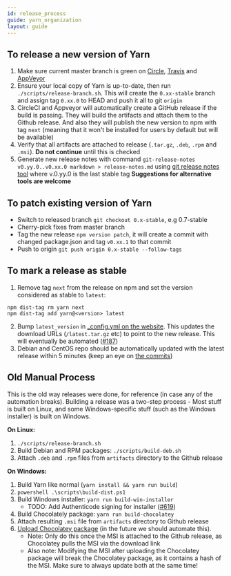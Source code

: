 ```yaml
---
id: release_process
guide: yarn_organization
layout: guide
---
```


## To release a new version of Yarn <a class="toc" id="toc-to-release-a-new-version-of-yarn" href="#toc-to-release-a-new-version-of-yarn"></a>

1. Make sure current master branch is green on [Circle](https://circleci.com/gh/yarnpkg/yarn), [Travis](https://travis-ci.com/yarnpkg/yarn/builds) and [AppVeyor](https://ci.appveyor.com/project/kittens/yarn)
2. Ensure your local copy of Yarn is up-to-date, then run `./scripts/release-branch.sh`. This will create the `0.xx-stable` branch and assign tag `0.xx.0` to HEAD and push it all to git `origin`
3. CircleCI and Appveyor will automatically create a GitHub release if the build is passing. They will build the artifacts and attach them to the Github release. And also they will publish the new version to npm with tag `next` (meaning that it won't be installed for users by default but will be available)
4. Verify that all artifacts are attached to release (`.tar.gz`, `.deb`, `.rpm` and `.msi`). **Do not continue** until this is checked
5. Generate new release notes with command `git-release-notes v0.yy.0..v0.xx.0 markdown > release-notes.md` using [git release notes tool](https://www.npmjs.com/package/git-release-notes) where v.0.yy.0 is the last stable tag **Suggestions for alternative tools are welcome**

<!-- [TODO: Instructions for updating Chocolatey should go here - Currrently Daniel does that manually] -->

## To patch existing version of Yarn <a class="toc" id="toc-to-patch-existing-version-of-yarn" href="#toc-to-patch-existing-version-of-yarn"></a>

- Switch to released branch `git checkout 0.x-stable`, e.g 0.7-stable
- Cherry-pick fixes from master branch
- Tag the new release `npm version patch`, it will create a commit with changed
  package.json and tag `v0.xx.1` to that commit
- Push to origin `git push origin 0.x-stable --follow-tags`

## To mark a release as stable

1. Remove tag `next` from the release on npm and set the version considered as stable to `latest`: 
```
npm dist-tag rm yarn next
npm dist-tag add yarn@<version> latest
```
2. Bump `latest_version` in [_config.yml on the website](https://github.com/yarnpkg/website/blob/master/_config.yml#L9). This updates the download URLs (`/latest.tar.gz` etc) to point to the new release. This will eventually be automated ([#187](https://github.com/yarnpkg/website/issues/187))
3. Debian and CentOS repo should be automatically updated with the latest release within 5 minutes (keep an eye on [the commits](https://github.com/yarnpkg/releases/commits/gh-pages))


## Old Manual Process <a class="toc" id="toc-old-manual-process" href="#toc-old-manual-process"></a>

This is the old way releases were done, for reference (in case any of the automation breaks). Building a release was a two-step process - Most stuff is built on Linux, and some Windows-specific stuff (such as the Windows installer) is built on Windows.

**On Linux:**

1. `./scripts/release-branch.sh`
2. Build Debian and RPM packages: `./scripts/build-deb.sh`
3. Attach `.deb` and `.rpm` files from `artifacts` directory to the Github release

**On Windows:**

1. Build Yarn like normal (`yarn install && yarn run build`)
2. `powershell .\scripts\build-dist.ps1`
3. Build Windows installer: `yarn run build-win-installer`
    * TODO: Add Authenticode signing for installer ([#619](https://github.com/yarnpkg/yarn/issues/619))
4. Build Chocolately package: `yarn run build-chocolatey`
5. Attach resulting `.msi` file from `artifacts` directory to Github release
6. [Upload Chocolatey package](https://chocolatey.org/packages/upload) (in the future we should automate this).
    * Note: Only do this once the MSI is attached to the Github release, as Chocolatey pulls the MSI via the download link
    * Also note: Modifying the MSI after uploading the Chocolatey package will break the Chocolatey package, as it contains a hash of the MSI. Make sure to always update both at the same time!
